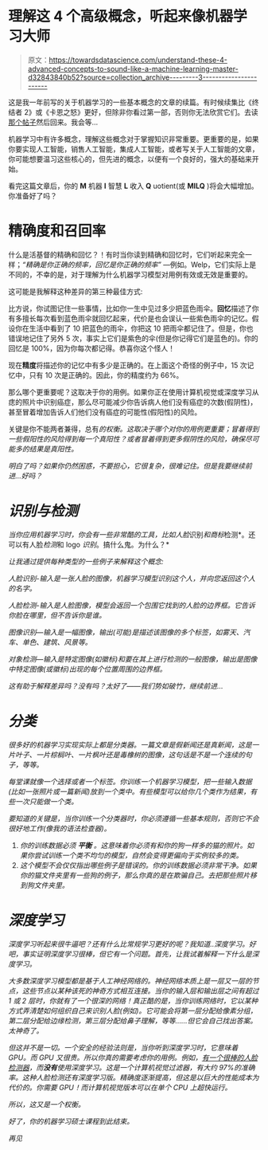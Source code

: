 # 理解这 4 个高级概念，听起来像机器学习大师

> 原文：<https://towardsdatascience.com/understand-these-4-advanced-concepts-to-sound-like-a-machine-learning-master-d32843840b52?source=collection_archive---------3----------------------->

这是我一年前写的关于机器学习的一些基本概念的文章的续篇。有时候续集比《终结者 2》或《卡恩之怒》更好，但除非你看过第一部，否则你无法欣赏它们。去读[那个帖子](/understand-these-5-basic-concepts-to-sound-like-a-machine-learning-expert-6221ec0fe960)然后回来。我会等…

机器学习中有许多概念，理解这些概念对于掌握知识非常重要。更重要的是，如果你要实现人工智能，销售人工智能，集成人工智能，或者写关于人工智能的文章，你可能想要温习这些核心的，但先进的概念，以便有一个良好的，强大的基础来开始。

看完这篇文章后，你的 **M** 机器 **I** 智慧 **L** 收入 **Q** uotient(或 **MILQ** )将会大幅增加。你准备好了吗？

# 精确度和召回率

什么是活基督的精确和回忆？！有时当你读到精确和回忆时，它们听起来完全一样；*“精确是你正确的频率，回忆是你正确的频率”* —例如。Welp，它们实际上是不同的，不幸的是，对于理解为什么机器学习模型对用例有效或无效是重要的。

这可能是我解释这种差异的第三种最佳方式:

比方说，你试图记住一些事情，比如你一生中见过多少把蓝色雨伞。**回忆**描述了你有多擅长每次看到蓝色雨伞就回忆起来，代价是也会误认一些紫色雨伞的记忆。假设你在生活中看到了 10 把蓝色的雨伞，你把这 10 把雨伞都记住了。但是，你也错误地记住了另外 5 次，事实上它们是紫色的伞(但是你记得它们是蓝色的)。你的回忆是 100%，因为你每次都记得。恭喜你这个怪人！

现在**精度**将描述你的记忆中有多少是正确的。在上面这个奇怪的例子中，15 次记忆中，只有 10 次是正确的。因此，你的精度约为 66%。

那么哪个更重要呢？这取决于你的用例。如果你正在使用计算机视觉或深度学习从痣的照片中识别癌症，那么尽可能减少你告诉病人他们没有癌症的次数(假阴性)，甚至冒着增加告诉人们他们没有癌症的可能性(假阳性)的风险。

关键是你不能两者兼得，总有*的权衡。这取决于哪个对你的用例更重要；冒着得到一些假阳性的风险得到每一个真阳性？或者冒着得到更多假阴性的风险，确保尽可能多的结果是真阳性。*

*明白了吗？如果你仍然困惑，不要担心，它很复杂，很难记住。但是我要继续前进…好吗？*

# *识别与检测*

*当你应用机器学习时，你会有一些非常酷的工具，比如人脸*识别*和商标*检测*。还可以有人脸*检测*和 logo *识别*。搞什么鬼。为什么？*

*让我通过提供每种类型的一些例子来解释这个概念:*

*人脸识别-输入是一张人脸的图像，机器学习模型识别这个人，并向您返回这个人的名字。*

*人脸检测-输入是人脸图像，模型会返回一个包围它找到的人脸的边界框。它告诉你脸在哪里，但不告诉你是谁。*

*图像识别—输入是一幅图像，输出(可能)是描述该图像的多个标签，如雾天、汽车、单色、建筑、风景等。*

*对象检测—输入是特定图像(如徽标)和要在其上进行检测的一般图像，输出是图像中特定图像(或徽标)出现的每个位置周围的边界框。*

*这有助于解释差异吗？没有吗？太好了——我们势如破竹，*继续前进…**

# *分类*

*很多好的机器学习实现实际上都是分类器。一篇文章是假新闻还是真新闻，这是一片叶子、一片棕榈叶、一片枫叶还是毒橡树的图像，这句话是不是一个连续的句子，等等。*

*每堂课就像一个选择或者一个标签。你训练一个机器学习模型，把一些输入数据(比如一张照片或一篇新闻)放到一个类中。有些模型可以给你几个类作为结果，有些一次只能做一个类。*

*要知道的关键是，当你训练一个分类器时，你必须遵循一些基本规则，否则它不会很好地工作(像我的语法检查器)。*

1.  *你的训练数据必须 ***平衡*** 。这意味着你必须有和你的狗一样多的猫的照片。如果你尝试训练一个类不均匀的模型，自然会变得更偏向于实例较多的类。*
2.  *这个模型不会仅仅指出哪些例子是错误的。你的训练数据必须非常干净。如果你的猫文件夹里有一些狗的例子，那么你真的是在欺骗自己。去把那些照片移到狗文件夹里。*

# *深度学习*

*深度学习听起来很牛逼吧？还有什么比常规学习更好的呢？我知道..深度学习。好吧，事实证明深度学习很棒，但它有一个问题。首先，让我试着解释一下什么是深度学习。*

*大多数深度学习模型都是基于人工神经网络的。神经网络本质上是一层又一层的节点，这些节点以某种该死的神奇方式相互连接。当你的输入层和输出层之间有超过 1 或 2 层时，你就有了一个很深的网络！真正酷的是，当你训练网络时，它以某种方式弄清楚如何组织自己来识别人脸(例如)。它可能会将第一层分配给像素分组，第二层分配给边缘检测，第三层分配给鼻子理解，等等……但它会自己找出答案。太神奇了。*

*但这并不是一切。一个安全的经验法则是，当你听到深度学习时，它意味着 GPU。而 GPU 又很贵。所以你真的需要考虑你的用例。例如，[有一个很棒的人脸检测器](/cnn-based-face-detector-from-dlib-c3696195e01c)，而**没有**使用深度学习。这是一个计算机视觉过滤器，有大约 97%的准确率。这种人脸检测还有深度学习版。精确度逐渐提高，但这是以巨大的性能成本为代价的。你需要 GPU！而计算机视觉版本可以在单个 CPU 上超快运行。*

*所以，这又是一个权衡。*

*好了，你的机器学习硕士课程到此结束。*

*再见*